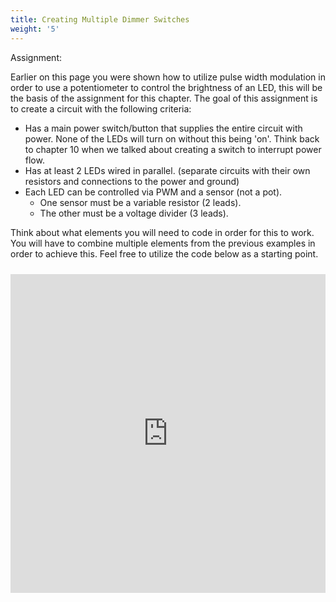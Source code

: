 ```yaml
---
title: Creating Multiple Dimmer Switches
weight: '5'
---
```


Assignment: 

Earlier on this page you were shown how to utilize pulse width modulation in order to use a potentiometer to control the brightness of an LED, this will be the basis of the assignment for this chapter. The goal of this assignment is to create a circuit with the following criteria:

* Has a main power switch/button that supplies the entire circuit with power. None of the LEDs will turn on without this being 'on'. Think back to chapter 10 when we talked about creating a switch to interrupt power flow.
* Has at least 2 LEDs wired in parallel. (separate circuits with their own resistors and connections to the power and ground)
* Each LED can be controlled via PWM and a sensor (not a pot).
  * One sensor must be a variable resistor (2 leads).
  * The other must be a voltage divider (3 leads).

Think about what elements you will need to code in order for this to work. You will have to combine multiple elements from the previous examples in order to achieve this. Feel free to utilize the code below as a starting point.

<iframe src=https://create.arduino.cc/editor/mbardin/3a068f21-5180-443b-808a-def7db937692/preview?embed style="height:510px;width:100%;margin:10px 0" frameborder=0></iframe>
